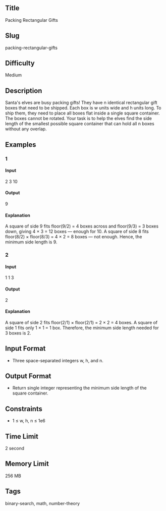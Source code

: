 ## Title

Packing Rectangular Gifts

## Slug

packing-rectangular-gifts

## Difficulty

Medium

## Description

Santa's elves are busy packing gifts! They have n identical rectangular gift boxes that need to be shipped.
Each box is w units wide and h units long. To ship them, they need to place all boxes flat inside a single square container.
The boxes cannot be rotated. Your task is to help the elves find the side length of the smallest possible square container that can hold all n boxes without any overlap.


## Examples

### 1

#### Input

2 3 10

#### Output

9

#### Explanation

A square of side 9 fits floor(9/2) = 4 boxes across and floor(9/3) = 3 boxes down, giving 4 × 3 = 12 boxes — enough for 10.
A square of side 8 fits floor(8/2) × floor(8/3) = 4 × 2 = 8 boxes — not enough.
Hence, the minimum side length is 9.

### 2

#### Input

1 1 3

#### Output

2

#### Explanation

A square of side 2 fits floor(2/1) × floor(2/1) = 2 × 2 = 4 boxes.
A square of side 1 fits only 1 × 1 = 1 box.
Therefore, the minimum side length needed for 3 boxes is 2.
  
## Input Format  

- Three space-separated integers w, h, and n.

## Output Format  

- Return single integer representing the minimum side length of the square container.
  

## Constraints  

- 1 ≤ w, h, n ≤ 1e6

## Time Limit

2 second

## Memory Limit

256 MB

## Tags

binary-search, math, number-theory